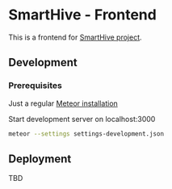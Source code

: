 # SmartHive - Frontend

This is a frontend for [SmartHive project](https://github.com/BeeKeepers).

## Development

### Prerequisites

Just a regular [Meteor installation](https://www.meteor.com/install)

Start development server on localhost:3000
```bash
meteor --settings settings-development.json
```

## Deployment

TBD
